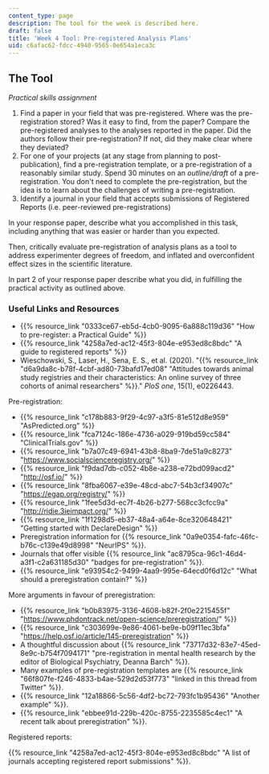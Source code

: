 ```yaml
---
content_type: page
description: The tool for the week is described here.
draft: false
title: 'Week 4 Tool: Pre-registered Analysis Plans'
uid: c6afac62-fdcc-4940-9565-0e654a1eca3c
---
```

## The Tool

*Practical skills assignment*

1. Find a paper in your field that was pre-registered. Where was the pre-registration stored? Was it easy to find, from the paper? Compare the pre-registered analyses to the analyses reported in the paper. Did the authors follow their pre-registration? If not, did they make clear where they deviated?
2. For one of your projects (at any stage from planning to post-publication), find a pre-registration template, or a pre-registration of a reasonably similar study. Spend 30 minutes on an *outline/draft* of a pre-registration. You don't need to complete the pre-registration, but the idea is to learn about the challenges of writing a pre-registration. 
3. Identify a journal in your field that accepts submissions of Registered Reports (i.e. peer-reviewed pre-registrations)

In your response paper, describe what you accomplished in this task, including anything that was easier or harder than you expected.

Then, critically evaluate pre-registration of analysis plans as a tool to address experimenter degrees of freedom, and inflated and overconfident effect sizes in the scientific literature.

In part 2 of your response paper describe what you did, in fulfilling the practical activity as outlined above. 

### Useful Links and Resources

- {{% resource_link "0333ce67-eb5d-4cb0-9095-6a888c119d36" "How to pre-register: a Practical Guide" %}}
- {{% resource_link "4258a7ed-ac12-45f3-804e-e953ed8c8bdc" "A guide to registered reports" %}}
- Wieschowski, S., Laser, H., Sena, E. S., et al. (2020). "{{% resource_link "d6a9da8c-b78f-4cbf-ad80-73bafd17ed08" "Attitudes towards animal study registries and their characteristics: An online survey of three cohorts of animal researchers" %}}." *PloS one*, 15(1), e0226443.

Pre-registration:

- {{% resource_link "c178b883-9f29-4c97-a3f5-81e512d8e959" "AsPredicted.org" %}}
- {{% resource_link "fca7124c-186e-4736-a029-919bd59cc584" "ClinicalTrials.gov" %}}
- {{% resource_link "b7a07c49-6941-43b8-8ba9-7de51a9c8273" "https://www.socialscienceregistry.org/" %}} 
- {{% resource_link "f9dad7db-c052-4b8e-a238-e72bd099acd2" "http://osf.io/" %}}
- {{% resource_link "8fba6067-e39e-48cd-abc7-54b3cf34907c" "https://egap.org/registry/" %}} 
- {{% resource_link "1fee5d3d-ec7f-4b26-b277-568cc3cfcc9a" "http://ridie.3ieimpact.org/" %}}
- {{% resource_link "1f1298d5-eb37-48a4-a64e-8ce320648421" "Getting started with DeclareDesign" %}}
- Preregistration information for {{% resource_link "0a9e0354-fafc-46fc-b76c-c139e49d8998" "NeurIPS" %}}.
- Journals that offer visible {{% resource_link "ac8795ca-96c1-46d4-a3f1-c2a631185d30" "badges for pre-registration" %}}.
- {{% resource_link "e93954c2-9499-4aa9-995e-64ecd0f6d12c" "What should a preregistration contain?" %}}

More arguments in favour of preregistration:

- {{% resource_link "b0b83975-3136-4608-b82f-2f0e2215455f" "https://www.phdontrack.net/open-science/preregistration/" %}}
- {{% resource_link "c303699e-9e86-4061-be9e-b09f11ec3bfa" "https://help.osf.io/article/145-preregistration" %}} 
- A thoughtful discussion about {{% resource_link "73717d32-83e7-45ed-8e9c-b754f7094171" "pre-registration in mental health research by the editor of Biological Psychiatry, Deanna Barch" %}}.
- Many examples of pre-registration templates are {{% resource_link "66f807fe-f246-4833-b4ae-529d2d53f773" "linked in this thread from Twitter" %}}.
- {{% resource_link "12a18866-5c56-4df2-bc72-793fc1b95436" "Another example" %}}.
- {{% resource_link "ebbee91d-229b-420c-8755-2235585c4ec1" "A recent talk about preregistration" %}}.

Registered reports:

{{% resource_link "4258a7ed-ac12-45f3-804e-e953ed8c8bdc" "A list of journals accepting registered report submissions" %}}.